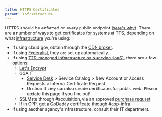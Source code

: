 ```yaml
---
title: HTTPS Certificates
parent: Infrastructure
---
```


HTTPS should be enforced on every public endpoint ([here's why](https://18f.gsa.gov/2014/11/13/why-we-use-https-in-every-gov-website-we-make/)). There are a number of ways to get certificates for systems at TTS, depending on what [infrastructure](..) you're using:

- If using cloud.gov, obtain through the [CDN broker](https://cloud.gov/docs/services/cdn-route/).
- If using [Federalist](https://federalist-docs.18f.gov/pages/how-federalist-works/custom-urls/#technical-steps-to-set-up-a-new-site), they are set up automatically.
- If using [TTS-managed infrastructure as a service (IaaS)](../../infrastructure/#infrastructure-as-a-service-iaas), there are a few options:
  - [Let's Encrypt](https://letsencrypt.org/)
  - GSA IT
    - [Service Desk](https://servicedesk.gsa.gov) > Service Catalog > New Account or Access Requests > Internal Certificate Request
    - Unclear if they can also create certificates for public web. Please update this page if you find out!
  - SSLMate through #acquisition, via an approved [purchase request](https://handbook.18f.gov/purchase-requests/)
  - If in OPP, get a GoDaddy certificate through #opp-infra
- If using another agency's infrastructure, consult their IT department.
